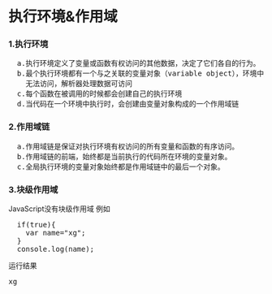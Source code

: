 <h1>执行环境&作用域</h1>
<h3>1.执行环境</h3>
<pre>
  a.执行环境定义了变量或函数有权访问的其他数据，决定了它们各自的行为。
  b.最个执行环境都有一个与之关联的变量对象（variable object），环境中定义的所有变量和函数都保存在这个对象中，编写代码
    无法访问，解析器处理数据可访问
  c.每个函数在被调用的时候都会创建自己的执行环境
  d.当代码在一个环境中执行时，会创建由变量对象构成的一个作用域链
</pre>
<h3>2.作用域链</h3>
<pre>
  a.作用域链是保证对执行环境有权访问的所有变量和函数的有序访问。
  b.作用域链的前端，始终都是当前执行的代码所在环境的变量对象。
  c.全局执行环境的变量对象始终都是作用域链中的最后一个对象。
</pre>
<h3>3.块级作用域</h3>
JavaScript没有块级作用域
例如
<pre>
  if(true){
    var name="xg";
  }
  console.log(name);
</pre>
运行结果
<pre>
xg
</pre>
